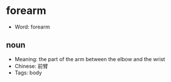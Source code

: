 # forearm

- Word: forearm

## noun

- Meaning: the part of the arm between the elbow and the wrist
- Chinese: 前臂
- Tags: body

